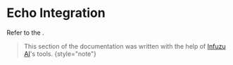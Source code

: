 # Echo Integration

Refer to the [](Quick-Start.md).


> This section of the documentation was written with the help of [Infuzu AI](https://infuzu.com)'s tools.
{style="note"}
